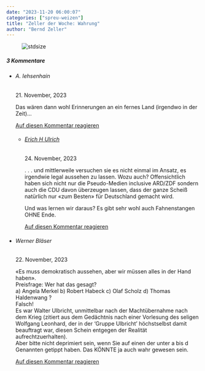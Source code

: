 ```yaml
---
date: "2023-11-20 06:00:07"
categories: ["spreu-weizen"]
title: "Zeller der Woche: Wahrung"
author: "Bernd Zeller"
---
```



<figure>
<img src="https://www.publicomag.com/wp-content/uploads/2023/11/Wahrung-1320x927.jpg" alt=stdsize>
</figure>


<!--more-->
<h5 class="comments-h">
3 Kommentare </h5>
<ul class="commentlist">
<li class="comment even thread-even depth-1 clearfix" id="li-comment-120315">
<h6 class="author">A. Iehsenhain</h6> <span class="date">21. November, 2023</span>



Das wären dann wohl Erinnerungen an ein fernes Land (irgendwo in der Zeit)&#8230;

<a rel="nofollow" class="comment-reply-link" href="#comment-120315" data-commentid="120315" data-postid="18034" data-belowelement="comment-120315" data-respondelement="respond" data-replyto="Antworte auf A. Iehsenhain" aria-label="Antworte auf A. Iehsenhain">Auf diesen Kommentar reagieren</a> 


<ul class="children">
<li class="comment odd alt depth-2 clearfix" id="li-comment-120323">
<h6 class="author"><a href="http://www.ulrich.cc" class="url" rel="ugc external nofollow">Erich H Ulrich</a></h6> <span class="date">24. November, 2023</span>



. . . und mittlerweile versuchen sie es nicht einmal im Ansatz, es irgendwie legal aussehen zu lassen. Wozu auch? Offensichtlich haben sich nicht nur die Pseudo-Medien inclusive ARD/ZDF sondern auch die CDU davon überzeugen lassen, dass der ganze Scheiß natürlich nur «zum Besten» für Deutschland gemacht wird.

Und was lernen wir daraus? Es gibt sehr wohl auch Fahnenstangen OHNE Ende.

<a rel="nofollow" class="comment-reply-link" href="#comment-120323" data-commentid="120323" data-postid="18034" data-belowelement="comment-120323" data-respondelement="respond" data-replyto="Antworte auf Erich H Ulrich" aria-label="Antworte auf Erich H Ulrich">Auf diesen Kommentar reagieren</a> 


</li>
</ul>
</li>
<li class="comment even thread-odd thread-alt depth-1 clearfix" id="li-comment-120320">
<h6 class="author">Werner Bläser</h6> <span class="date">22. November, 2023</span>



«Es muss demokratisch aussehen, aber wir müssen alles in der Hand haben».<br>
Preisfrage: Wer hat das gesagt?<br>
a) Angela Merkel b) Robert Habeck c) Olaf Scholz d) Thomas Haldenwang ?<br>
Falsch!<br>
Es war Walter Ulbricht, unmittelbar nach der Machtübernahme nach dem Krieg (zitiert aus dem Gedächtnis nach einer Vorlesung des seligen Wolfgang Leonhard, der in der &#8216;Gruppe Ulbricht&#8217; höchstselbst damit beauftragt war, diesen Schein entgegen der Realität aufrechtzuerhalten).<br>
Aber bitte nicht deprimiert sein, wenn Sie auf einen der unter a bis d Genannten getippt haben. Das KÖNNTE ja auch wahr gewesen sein.

<a rel="nofollow" class="comment-reply-link" href="#comment-120320" data-commentid="120320" data-postid="18034" data-belowelement="comment-120320" data-respondelement="respond" data-replyto="Antworte auf Werner Bläser" aria-label="Antworte auf Werner Bläser">Auf diesen Kommentar reagieren</a> 


</li>
</ul>
